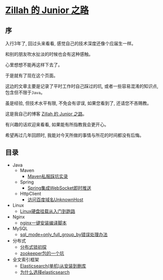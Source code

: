 # [Zillah 的 Junior 之路](http://leanote.zillasun.com/blog)


## 序


入行3年了, 回过头来看看, 感觉自己的技术深度还像个应届生一样。


和别的朋友吹水扯淡的时候也会有这种感触。


心里想想不能再这样下去了。


于是就有了现在这个页面。


这边的文章主要是记录了平时工作时自己踩过的坑, 或者一些容易混淆的知识点, 包含但不限于`Java`。


虽是经验, 但技术水平有限, 不免会有谬误, 如果您看到了, 还请您不吝赐教。


这是我自己的博客 [Zillah 的 Junior 之路](http://leanote.zillasun.com/blog)。


有兴趣的话欢迎来看看, 如果能有所指教我会更开心。


希望再过几年回顾时, 我能对今天所做的事情与所花的时间都没有后悔。


## 目录


* Java
  * Maven
    * [Maven私服踩坑实录](Maven私服踩坑实录.md)
  * Spring
    * [Spring集成WebSocket即时推送](Spring集成WebSocket即时推送.md)
  * HttpClient
    * [访问百度域名UnknownHost](访问百度域名UnknownHost.md)
* Linux
  * [Linux硬盘挂载从入门到跑路](Linux硬盘挂载从入门到跑路.md)
* Nginx
  * [nginx一键安装编译脚本](nginx一键安装编译脚本.md)
* MySQL
  * [sql_mode=only_full_group_by错误处理办法](sql_mode=only_full_group_by错误处理办法.md)
* 分布式
  * [分布式锁初探](分布式锁初探.md)
  * [zookeeper包的一个坑](zookeeper包的一个坑.md)
* 全文索引框架
  * [Elasticsearch(单机)从安装到删库](Elasticsearch(单机)从安装到删库.md)
  * [为什么选择elasticsearch](为什么选择elasticsearch.md)

